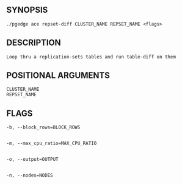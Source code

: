 ## SYNOPSIS
    ./pgedge ace repset-diff CLUSTER_NAME REPSET_NAME <flags>
 
## DESCRIPTION
    Loop thru a replication-sets tables and run table-diff on them
 
## POSITIONAL ARGUMENTS
    CLUSTER_NAME
    REPSET_NAME
 
## FLAGS
    -b, --block_rows=BLOCK_ROWS
    
    
    -m, --max_cpu_ratio=MAX_CPU_RATIO
    
    
    -o, --output=OUTPUT
    
    
    -n, --nodes=NODES
    
    
